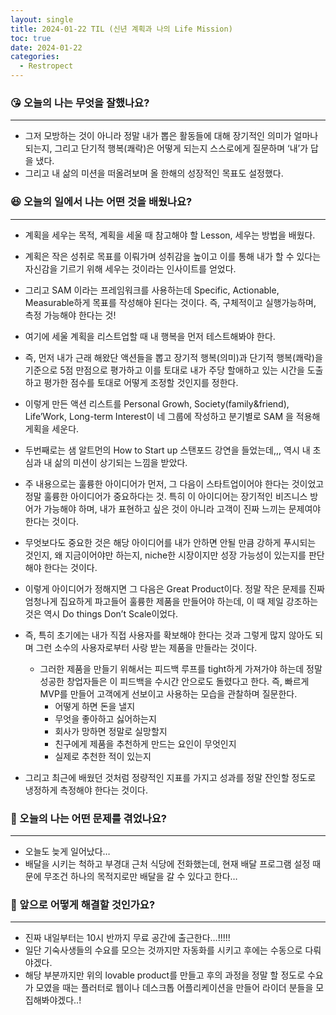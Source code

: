 ```yaml
---
layout: single
title: 2024-01-22 TIL (신년 계획과 나의 Life Mission)
toc: true
date: 2024-01-22
categories:
  - Restropect
---
```


### 😘 오늘의 나는 무엇을 잘했나요?

---

- 그저 모방하는 것이 아니라 정말 내가 뽑은 활동들에 대해 장기적인 의미가 얼마나 되는지, 그리고 단기적 행복(쾌락)은 어떻게 되는지 스스로에게 질문하며 ‘내’가 답을 냈다.
- 그리고 내 삶의 미션을 떠올려보며 올 한해의 성장적인 목표도 설정했다.

### 😆 오늘의 일에서 나는 어떤 것을 배웠나요?

---

- 계획을 세우는 목적, 계획을 세울 때 참고해야 할 Lesson, 세우는 방법을 배웠다.
- 계획은 작은 성취로 목표를 이뤄가며 성취감을 높이고 이를 통해 내가 할 수 있다는 자신감을 기르기 위해 세우는 것이라는 인사이트를 얻었다.
- 그리고 SAM 이라는 프레임워크를 사용하는데 Specific, Actionable, Measurable하게 목표를 작성해야 된다는 것이다. 즉, 구체적이고 실행가능하며, 측정 가능해야 한다는 것!
- 여기에 세울 계획을 리스트업할 때 내 행복을 먼저 테스트해봐야 한다.
- 즉, 먼저 내가 근래 해왔단 액션들을 뽑고 장기적 행복(의미)과 단기적 행복(쾌락)을 기준으로 5점 만점으로 평가하고 이를 토대로 내가 주당 할애하고 있는 시간을 도출하고 평가한 점수를 토대로 어떻게 조정할 것인지를 정한다.
- 이렇게 만든 액션 리스트를 Personal Growh, Society(family&friend), Life’Work, Long-term Interest이 네 그룹에 작성하고 분기별로 SAM 을 적용해 게획을 세운다.

- 두번째로는 샘 알트먼의 How to Start up 스탠포드 강연을 들었는데,,, 역시 내 초심과 내 삶의 미션이 상기되는 느낌을 받았다.
- 주 내용으로는 훌륭한 아이디어가 먼저, 그 다음이 스타트업이어야 한다는 것이었고 정말 훌륭한 아이디어가 중요하다는 것. 특히 이 아이디어는 장기적인 비즈니스 방어가 가능해야 하며, 내가 표현하고 싶은 것이 아니라 고객이 진짜 느끼는 문제여야 한다는 것이다.
- 무엇보다도 중요한 것은 해당 아이디어를 내가 안하면 안될 만큼 강하게 푸시되는 것인지, 왜 지금이어야만 하는지, niche한 시장이지만 성장 가능성이 있는지를 판단해야 한다는 것이다.
- 이렇게 아이디어가 정해지면 그 다음은 Great Product이다. 정말 작은 문제를 진짜 엄청나게 집요하게 파고들어 훌륭한 제품을 만들어야 하는데, 이 때 제일 강조하는 것은 역시 Do things Don’t Scale이었다.
- 즉, 특히 초기에는 내가 직접 사용자를 확보해야 한다는 것과 그렇게 많지 않아도 되며 그런 소수의 사용자로부터 사랑 받는 제품을 만들라는 것이다.
  - 그러한 제품을 만들기 위해서는 피드백 루프를 tight하게 가져가야 하는데 정말 성공한 창업자들은 이 피드백을 수시간 안으로도 돌렸다고 한다. 즉, 빠르게 MVP를 만들어 고객에게 선보이고 사용하는 모습을 관찰하며 질문한다.
    - 어떻게 하면 돈을 낼지
    - 무엇을 좋아하고 싫어하는지
    - 회사가 망하면 정말로 실망할지
    - 친구에게 제품을 추천하게 만드는 요인이 무엇인지
    - 실제로 추천한 적이 있는지
- 그리고 최근에 배웠던 것처럼 정량적인 지표를 가지고 성과를 정말 잔인할 정도로 냉정하게 측정해야 한다는 것이다.

### 🤢 오늘의 나는 어떤 문제를 겪었나요?

---

- 오늘도 늦게 일어났다…
- 배달을 시키는 척하고 부경대 근처 식당에 전화했는데, 현재 배달 프로그램 설정 때문에 무조건 하나의 목적지로만 배달을 갈 수 있다고 한다…

### 🤩 앞으로 어떻게 해결할 것인가요?

---

- 진짜 내일부터는 10시 반까지 무료 공간에 출근한다…!!!!!
- 일단 기숙사생들의 수요를 모으는 것까지만 자동화를 시키고 후에는 수동으로 다뤄야겠다.
- 해당 부분까지만 위의 lovable product를 만들고 후의 과정을 정말 할 정도로 수요가 모였을 때는 플러터로 웹이나 데스크톱 어플리케이션을 만들어 라이더 분들을 모집해봐야겠다..!
